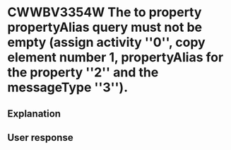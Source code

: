 # CWWBV3354W The to property propertyAlias query must not be empty (assign activity ''0'', copy element number 1, propertyAlias for the property ''2'' and the messageType ''3'').

## Explanation

## User response